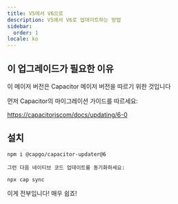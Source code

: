 ```yaml
---
title: V5에서 V6으로
description: V5에서 V6로 업데이트하는 방법
sidebar:
  order: 1
locale: ko
---
```


## 이 업그레이드가 필요한 이유

이 메이저 버전은 Capacitor 메이저 버전을 따르기 위한 것입니다

먼저 Capacitor의 마이그레이션 가이드를 따르세요:

[https://capacitorjscom/docs/updating/6-0](https://capacitorjscom/docs/updating/6-0/)

## 설치

`npm i @capgo/capacitor-updater@6`

`그런 다음 네이티브 코드 업데이트를 동기화하세요:`

`npx cap sync`

이게 전부입니다! 매우 쉽죠!